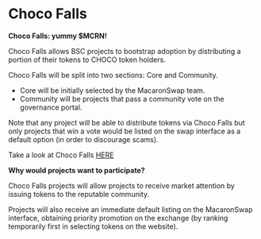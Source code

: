 # Choco Falls

**Choco Falls: yummy $MCRN!**

Choco Falls allows BSC projects to bootstrap adoption by distributing a portion of their tokens to CHOCO token holders.

Choco Falls will be split into two sections: Core and Community.

- Core will be initially selected by the MacaronSwap team.
- Community will be projects that pass a community vote on the governance portal.

Note that any project will be able to distribute tokens via Choco Falls but only projects that win a vote would be listed on the swap interface as a default option \(in order to discourage scams\).

Take a look at Choco Falls [HERE](https://www.macaronswap.finance/falls)

**Why would projects want to participate?**

Choco Falls projects will allow projects to receive market attention by issuing tokens to the reputable community.

Projects will also receive an immediate default listing on the MacaronSwap interface, obtaining priority promotion on the exchange \(by ranking temporarily first in selecting tokens on the website\).
